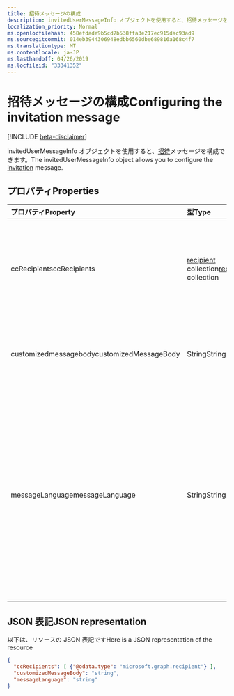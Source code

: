 ```yaml
---
title: 招待メッセージの構成
description: invitedUserMessageInfo オブジェクトを使用すると、招待メッセージを構成できます。
localization_priority: Normal
ms.openlocfilehash: 458efdade9b5cd7b538ffa3e217ec915dac93ad9
ms.sourcegitcommit: 014eb3944306948edbb6560dbe689816a168c4f7
ms.translationtype: MT
ms.contentlocale: ja-JP
ms.lasthandoff: 04/26/2019
ms.locfileid: "33341352"
---
```

# <a name="configuring-the-invitation-message"></a><span data-ttu-id="8c95e-103">招待メッセージの構成</span><span class="sxs-lookup"><span data-stu-id="8c95e-103">Configuring the invitation message</span></span>

[!INCLUDE [beta-disclaimer](../../includes/beta-disclaimer.md)]

<span data-ttu-id="8c95e-104">invitedUserMessageInfo オブジェクトを使用すると、[招待](invitation.md)メッセージを構成できます。</span><span class="sxs-lookup"><span data-stu-id="8c95e-104">The invitedUserMessageInfo object allows you to configure the [invitation](invitation.md) message.</span></span>


## <a name="properties"></a><span data-ttu-id="8c95e-105">プロパティ</span><span class="sxs-lookup"><span data-stu-id="8c95e-105">Properties</span></span>
| <span data-ttu-id="8c95e-106">プロパティ</span><span class="sxs-lookup"><span data-stu-id="8c95e-106">Property</span></span>     | <span data-ttu-id="8c95e-107">型</span><span class="sxs-lookup"><span data-stu-id="8c95e-107">Type</span></span>   |<span data-ttu-id="8c95e-108">説明</span><span class="sxs-lookup"><span data-stu-id="8c95e-108">Description</span></span>|
|:---------------|:--------|:----------|
|<span data-ttu-id="8c95e-109">ccRecipients</span><span class="sxs-lookup"><span data-stu-id="8c95e-109">ccRecipients</span></span>|<span data-ttu-id="8c95e-110">[recipient](recipient.md) collection</span><span class="sxs-lookup"><span data-stu-id="8c95e-110">[recipient](recipient.md) collection</span></span>|<span data-ttu-id="8c95e-111">その他の受信者に招待メッセージを送信する必要があります。</span><span class="sxs-lookup"><span data-stu-id="8c95e-111">Additional recipients the invitation message should be sent to.</span></span> <span data-ttu-id="8c95e-112">現時点では、1つの追加の受信者のみがサポートされています。</span><span class="sxs-lookup"><span data-stu-id="8c95e-112">Currently only 1 additional recipient is supported.</span></span>|
|<span data-ttu-id="8c95e-113">customizedmessagebody</span><span class="sxs-lookup"><span data-stu-id="8c95e-113">customizedMessageBody</span></span>|<span data-ttu-id="8c95e-114">String</span><span class="sxs-lookup"><span data-stu-id="8c95e-114">String</span></span>|<span data-ttu-id="8c95e-115">既定のメッセージを必要としない場合に送信する、カスタマイズされたメッセージ本文。</span><span class="sxs-lookup"><span data-stu-id="8c95e-115">Customized message body you want to send if you don't want the default message.</span></span>|
|<span data-ttu-id="8c95e-116">messageLanguage</span><span class="sxs-lookup"><span data-stu-id="8c95e-116">messageLanguage</span></span>|<span data-ttu-id="8c95e-117">String</span><span class="sxs-lookup"><span data-stu-id="8c95e-117">String</span></span>|<span data-ttu-id="8c95e-118">既定のメッセージを送信する言語を指定します。</span><span class="sxs-lookup"><span data-stu-id="8c95e-118">The language you want to send the default message in.</span></span> <span data-ttu-id="8c95e-119">customizedmessagebody が指定されている場合、このプロパティは無視され、customizedmessagebody を使用してメッセージが送信されます。</span><span class="sxs-lookup"><span data-stu-id="8c95e-119">If the customizedMessageBody is specified, this property is ignored, and the message is sent using the customizedMessageBody.</span></span> <span data-ttu-id="8c95e-120">言語の形式は ISO 639 である必要があります。</span><span class="sxs-lookup"><span data-stu-id="8c95e-120">The language format should be in ISO 639.</span></span> <span data-ttu-id="8c95e-121">既定値は en-us です。</span><span class="sxs-lookup"><span data-stu-id="8c95e-121">The default is en-US.</span></span>|

## <a name="json-representation"></a><span data-ttu-id="8c95e-122">JSON 表記</span><span class="sxs-lookup"><span data-stu-id="8c95e-122">JSON representation</span></span>
<span data-ttu-id="8c95e-123">以下は、リソースの JSON 表記です</span><span class="sxs-lookup"><span data-stu-id="8c95e-123">Here is a JSON representation of the resource</span></span>

<!-- {"blockType": "resource", "@odata.type": "microsoft.graph.invitedUserMessageInfo"} -->
```json
{
  "ccRecipients": [ {"@odata.type": "microsoft.graph.recipient"} ],
  "customizedMessageBody": "string",
  "messageLanguage": "string"
}
```

<!-- uuid: 8fcb5dbc-d5aa-4681-8e31-b001d5168d79
2016-22-25 14:57:30 UTC -->
<!--
{
  "type": "#page.annotation",
  "description": "invitedUserMessageInfo resource",
  "keywords": "",
  "section": "documentation",
  "tocPath": "",
  "suppressions": []
}
-->
